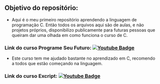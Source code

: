 ## Objetivo do repositório:

* Aqui é o meu primeiro repositório aprendendo a linguagem de programação C. Então todos os arquivos aqui são de aulas, e não projetos próprios, disponibilizo publicamente para futuras pessoas que queiram dar uma olhada em como funciona o curso de C.


### Link do curso Programe Seu Futuro: [![Youtube Badge](https://img.shields.io/badge/-YouTube-ff0000?style=flat-square&labelColor=ff0000&logo=youtube&logoColor=white&link=https://www.youtube.com/user/TreinaWeb)](https://www.youtube.com/c/ProgrameseufuturoComWagnerGaspar)
* Este curso tem me ajudado bastante no aprendizado em C, recomendo a todos que estão começando na linguagem.

### Link do curso Excript: [![Youtube Badge](https://img.shields.io/badge/-YouTube-ff0000?style=flat-square&labelColor=ff0000&logo=youtube&logoColor=white&link=https://www.youtube.com/user/TreinaWeb)](https://www.youtube.com/c/excriptvideo)
